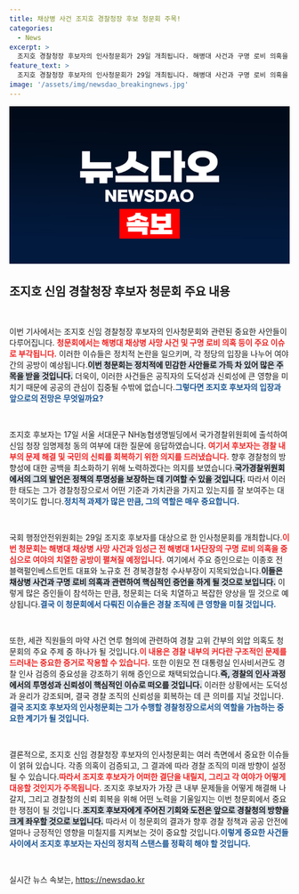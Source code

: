 ```yaml
---
title: 채상병 사건 조지호 경찰청장 후보 청문회 주목!
categories:
  - News
excerpt: >
  조지호 경찰청장 후보자의 인사청문회가 29일 개최됩니다. 해병대 사건과 구명 로비 의혹을 둘러싼 여야의 치열한 공방이 예상되며, 핵심 인물들이 증인으로 참석합니다. 경찰 고위 간부의 외압 의혹도 제기될 예정입니다.
feature_text: >
  조지호 경찰청장 후보자의 인사청문회가 29일 개최됩니다. 해병대 사건과 구명 로비 의혹을 둘러싼 여야의 치열한 공방이 예상되며, 핵심 인물들이 증인으로 참석합니다. 경찰 고위 간부의 외압 의혹도 제기될 예정입니다.
image: '/assets/img/newsdao_breakingnews.jpg'
---
```


<p><img src="/assets/img/newsdao_breakingnews.jpg" alt="bookingtag 속보" /></p>

<h2 data-ke-size="size26">조지호 신임 경찰청장 후보자 청문회 주요 내용</h2>

<p data-ke-size="size16">&nbsp;</p>

<p>이번 기사에서는 조지호 신임 경찰청장 후보자의 인사청문회와 관련된 중요한 사안들이 다루어집니다. <b><span style="color: #ee2323;">청문회에서는 해병대 채상병 사망 사건 및 구명 로비 의혹 등이 주요 이슈로 부각됩니다.</span></b> 이러한 이슈들은 정치적 논란을 일으키며, 각 정당의 입장을 나누어 여야 간의 공방이 예상됩니다.<b><span style="background-color: #21538527;">이번 청문회는 정치적에 민감한 사안들로 가득 차 있어 많은 주목을 받을 것입니다.</span></b> 더욱이, 이러한 사건들은 공직자의 도덕성과 신뢰성에 큰 영향을 미치기 때문에 공공의 관심이 집중될 수밖에 없습니다.<b><span style="color: #1a5490;">그렇다면 조지호 후보자의 입장과 앞으로의 전망은 무엇일까요?</span></b></p>

<p data-ke-size="size16">&nbsp;</p>

<p>조지호 후보자는 17일 서울 서대문구 NH농협생명빌딩에서 국가경찰위원회에 출석하여 신임 청장 임명제청 동의 여부에 대한 질문에 응답하였습니다. <b><span style="color: #ee2323;">여기서 후보자는 경찰 내부의 문제 해결 및 국민의 신뢰를 회복하기 위한 의지를 드러냈습니다.</span></b> 향후 경찰청의 방향성에 대한 공백을 최소화하기 위해 노력하겠다는 의지를 보였습니다.<b><span style="background-color: #21538527;">국가경찰위원회에서의 그의 발언은 정책의 투명성을 보장하는 데 기여할 수 있을 것입니다.</span></b> 따라서 이러한 태도는 그가 경찰청장으로서 어떤 기준과 가치관을 가지고 있는지를 잘 보여주는 대목이기도 합니다.<b><span style="color: #1a5490;">정치적 과제가 많은 만큼, 그의 역할은 매우 중요합니다.</span></b></p>

<p data-ke-size="size16">&nbsp;</p>

<p>국회 행정안전위원회는 29일 조지호 후보자를 대상으로 한 인사청문회를 개최합니다.<b><span style="color: #ee2323;">이번 청문회는 해병대 채상병 사망 사건과 임성근 전 해병대 1사단장의 구명 로비 의혹을 중심으로 여야의 치열한 공방이 펼쳐질 예정입니다.</span></b> 여기에서 주요 증인으로는 이종호 전 블랙펄인베스트먼트 대표와 노규호 전 경북경찰청 수사부장이 지목되었습니다.<b><span style="background-color: #21538527;">이들은 채상병 사건과 구명 로비 의혹과 관련하여 핵심적인 증언을 하게 될 것으로 보입니다.</span></b> 이렇게 많은 증인들이 참석하는 만큼, 청문회는 더욱 치열하고 복잡한 양상을 띨 것으로 예상됩니다.<b><span style="color: #1a5490;">결국 이 청문회에서 다뤄진 이슈들은 경찰 조직에 큰 영향을 미칠 것입니다.</span></b></p>

<p data-ke-size="size16">&nbsp;</p>

<p>또한, 세관 직원들의 마약 사건 연루 혐의에 관련하여 경찰 고위 간부의 외압 의혹도 청문회의 주요 주제 중 하나가 될 것입니다.<b><span style="color: #ee2323;">이 내용은 경찰 내부의 커다란 구조적인 문제를 드러내는 중요한 증거로 작용할 수 있습니다.</span></b> 또한 이원모 전 대통령실 인사비서관도 경찰 인사 검증의 중요성을 강조하기 위해 증인으로 채택되었습니다.<b><span style="background-color: #21538527;">즉, 경찰의 인사 과정에서의 투명성과 신뢰성이 핵심적인 이슈로 떠오를 것입니다.</span></b> 이러한 상황에서는 도덕성과 윤리가 강조되며, 결국 경찰 조직의 신뢰성을 회복하는 데 큰 의미를 지닐 것입니다.<b><span style="color: #1a5490;">결국 조지호 후보자의 인사청문회는 그가 수행할 경찰청장으로서의 역할을 가늠하는 중요한 계기가 될 것입니다.</span></b></p>

<p data-ke-size="size16">&nbsp;</p>

<p>결론적으로, 조지호 신임 경찰청장 후보자의 인사청문회는 여러 측면에서 중요한 이슈들이 얽혀 있습니다. 각종 의혹이 검증되고, 그 결과에 따라 경찰 조직의 미래 방향이 설정될 수 있습니다.<b><span style="color: #ee2323;">따라서 조지호 후보자가 어떠한 결단을 내릴지, 그리고 각 여야가 어떻게 대응할 것인지가 주목됩니다.</span></b> 조지호 후보자가 가장 큰 내부 문제들을 어떻게 해결해 나갈지, 그리고 경찰청의 신뢰 회복을 위해 어떤 노력을 기울일지는 이번 청문회에서 중요한 쟁점이 될 것입니다.<b><span style="background-color: #21538527;">조지호 후보자에게 주어진 기회와 도전은 앞으로 경찰청의 방향을 크게 좌우할 것으로 보입니다.</span></b> 따라서 이 청문회의 결과가 향후 경찰 정책과 공공 안전에 얼마나 긍정적인 영향을 미칠지를 지켜보는 것이 중요할 것입니다.<b><span style="color: #1a5490;">이렇게 중요한 사건들 사이에서 조지호 후보자는 자신의 정치적 스탠스를 정확히 해야 할 것입니다.</span></b></p>

<p data-ke-size="size16">&nbsp;</p>
실시간 뉴스 속보는, <a href="https://newsdao.kr" rel="dofollow">https://newsdao.kr</a>


